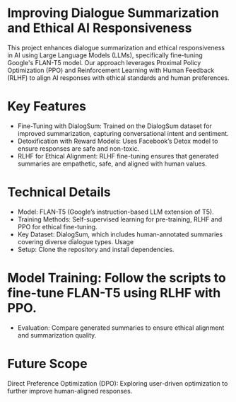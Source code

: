 # Improving Dialogue Summarization and Ethical AI Responsiveness

This project enhances dialogue summarization and ethical responsiveness in AI using Large Language Models (LLMs), specifically fine-tuning Google's FLAN-T5 model. Our approach leverages Proximal Policy Optimization (PPO) and Reinforcement Learning with Human Feedback (RLHF) to align AI responses with ethical standards and human preferences.

# Key Features

* Fine-Tuning with DialogSum: Trained on the DialogSum dataset for improved summarization, capturing conversational intent and sentiment.
* Detoxification with Reward Models: Uses Facebook’s Detox model to ensure responses are safe and non-toxic.
* RLHF for Ethical Alignment: RLHF fine-tuning ensures that generated summaries are empathetic, safe, and aligned with human values.


# Technical Details
* Model: FLAN-T5 (Google’s instruction-based LLM extension of T5).
* Training Methods: Self-supervised learning for pre-training, RLHF and PPO for ethical fine-tuning.
* Key Dataset: DialogSum, which includes human-annotated summaries covering diverse dialogue types.
Usage
* Setup: Clone the repository and install dependencies.

# Model Training: Follow the scripts to fine-tune FLAN-T5 using RLHF with PPO.
* Evaluation: Compare generated summaries to ensure ethical alignment and summarization quality.
  
# Future Scope
Direct Preference Optimization (DPO): Exploring user-driven optimization to further improve human-aligned responses.
